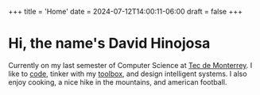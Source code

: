 +++
title = 'Home'
date = 2024-07-12T14:00:11-06:00
draft = false
+++

# Hi, the name's David Hinojosa

Currently on my last semester of Computer Science at [Tec de Monterrey](https://tec.mx/es). I like to [code](https://github.com/dhinogz), tinker with my [toolbox](https://neovim.io/), and design intelligent systems. I also enjoy cooking, a nice hike in the mountains, and american football.

